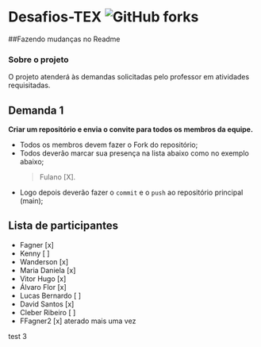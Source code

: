 # Desafios-TEX ![GitHub forks](https://img.shields.io/github/forks/ffagner/Desafios-TEX?style=social)
##Fazendo mudanças no Readme 
### Sobre o projeto

O projeto atenderá às demandas solicitadas pelo professor em atividades requisitadas.

## Demanda 1

**Criar um repositório e envia o convite para todos os membros da equipe.**

- Todos os membros devem fazer o Fork do repositório;
- Todos deverão marcar sua presença na lista abaixo como no exemplo abaixo;
  > Fulano [X].
- Logo depois deverão fazer o `commit` e o `push` ao repositório principal (main);

## Lista de participantes
- Fagner                  [x]
- Kenny                   [ ]
- Wanderson               [x]
- Maria Daniela           [x]
- Vitor Hugo              [x]
- Álvaro Flor             [x]
- Lucas Bernardo          [ ]
- David Santos            [x]
- Cleber Ribeiro          [ ]
- FFagner2			          [x] aterado mais uma vez



test 3